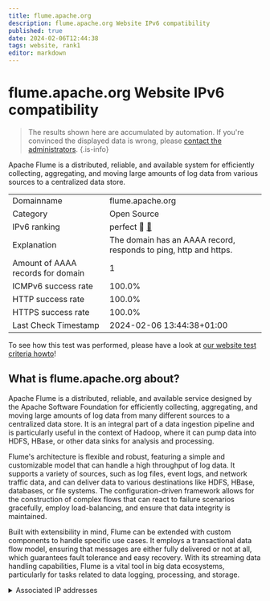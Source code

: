 ```yaml
---
title: flume.apache.org
description: flume.apache.org Website IPv6 compatibility
published: true
date: 2024-02-06T12:44:38
tags: website, rank1
editor: markdown
---
```


# flume.apache.org Website IPv6 compatibility

> The results shown here are accumulated by automation. If you're convinced the displayed data is wrong, please [contact the administrators](/howto/chat). 
{.is-info}

Apache Flume is a distributed, reliable, and available system for efficiently collecting, aggregating, and moving large amounts of log data from various sources to a centralized data store.


|   |   |
| - | - |
| Domainname | flume.apache.org
| Category | Open Source |
| IPv6 ranking | perfect :1st_place_medal: [🔗](/howto/ranking) |
| Explanation | The domain has an AAAA record, responds to ping, http and https. |
| Amount of AAAA records for domain | 1 |
| ICMPv6 success rate | 100.0%|
| HTTP success rate | 100.0% |
| HTTPS success rate | 100.0% |
| Last Check Timestamp | 2024-02-06 13:44:38+01:00 |

To see how this test was performed, please have a look at [our website test criteria howto](/howto/testcriteria/website)!


## What is flume.apache.org about?
Apache Flume is a distributed, reliable, and available service designed by the Apache Software Foundation for efficiently collecting, aggregating, and moving large amounts of log data from many different sources to a centralized data store. It is an integral part of a data ingestion pipeline and is particularly useful in the context of Hadoop, where it can pump data into HDFS, HBase, or other data sinks for analysis and processing.

Flume's architecture is flexible and robust, featuring a simple and customizable model that can handle a high throughput of log data. It supports a variety of sources, such as log files, event logs, and network traffic data, and can deliver data to various destinations like HDFS, HBase, databases, or file systems. The configuration-driven framework allows for the construction of complex flows that can react to failure scenarios gracefully, employ load-balancing, and ensure that data integrity is maintained.

Built with extensibility in mind, Flume can be extended with custom components to handle specific use cases. It employs a transactional data flow model, ensuring that messages are either fully delivered or not at all, which guarantees fault tolerance and easy recovery. With its streaming data handling capabilities, Flume is a vital tool in big data ecosystems, particularly for tasks related to data logging, processing, and storage.



<details>
<summary>Associated IP addresses</summary>

2a04:4e42::644

</details>
